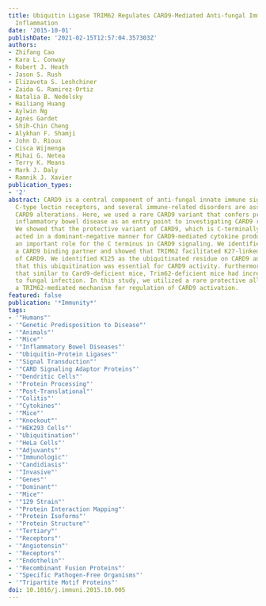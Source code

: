 ```yaml
---
title: Ubiquitin Ligase TRIM62 Regulates CARD9-Mediated Anti-fungal Immunity and Intestinal
  Inflammation
date: '2015-10-01'
publishDate: '2021-02-15T12:57:04.357303Z'
authors:
- Zhifang Cao
- Kara L. Conway
- Robert J. Heath
- Jason S. Rush
- Elizaveta S. Leshchiner
- Zaida G. Ramirez-Ortiz
- Natalia B. Nedelsky
- Hailiang Huang
- Aylwin Ng
- Agnès Gardet
- Shih-Chin Cheng
- Alykhan F. Shamji
- John D. Rioux
- Cisca Wijmenga
- Mihai G. Netea
- Terry K. Means
- Mark J. Daly
- Ramnik J. Xavier
publication_types:
- '2'
abstract: CARD9 is a central component of anti-fungal innate immune signaling via
  C-type lectin receptors, and several immune-related disorders are associated with
  CARD9 alterations. Here, we used a rare CARD9 variant that confers protection against
  inflammatory bowel disease as an entry point to investigating CARD9 regulation.
  We showed that the protective variant of CARD9, which is C-terminally truncated,
  acted in a dominant-negative manner for CARD9-mediated cytokine production, indicating
  an important role for the C terminus in CARD9 signaling. We identified TRIM62 as
  a CARD9 binding partner and showed that TRIM62 facilitated K27-linked poly-ubiquitination
  of CARD9. We identified K125 as the ubiquitinated residue on CARD9 and demonstrated
  that this ubiquitination was essential for CARD9 activity. Furthermore, we showed
  that similar to Card9-deficient mice, Trim62-deficient mice had increased susceptibility
  to fungal infection. In this study, we utilized a rare protective allele to uncover
  a TRIM62-mediated mechanism for regulation of CARD9 activation.
featured: false
publication: '*Immunity*'
tags:
- '"Humans"'
- '"Genetic Predisposition to Disease"'
- '"Animals"'
- '"Mice"'
- '"Inflammatory Bowel Diseases"'
- '"Ubiquitin-Protein Ligases"'
- '"Signal Transduction"'
- '"CARD Signaling Adaptor Proteins"'
- '"Dendritic Cells"'
- '"Protein Processing"'
- '"Post-Translational"'
- '"Colitis"'
- '"Cytokines"'
- '"Mice"'
- '"Knockout"'
- '"HEK293 Cells"'
- '"Ubiquitination"'
- '"HeLa Cells"'
- '"Adjuvants"'
- '"Immunologic"'
- '"Candidiasis"'
- '"Invasive"'
- '"Genes"'
- '"Dominant"'
- '"Mice"'
- '"129 Strain"'
- '"Protein Interaction Mapping"'
- '"Protein Isoforms"'
- '"Protein Structure"'
- '"Tertiary"'
- '"Receptors"'
- '"Angiotensin"'
- '"Receptors"'
- '"Endothelin"'
- '"Recombinant Fusion Proteins"'
- '"Specific Pathogen-Free Organisms"'
- '"Tripartite Motif Proteins"'
doi: 10.1016/j.immuni.2015.10.005
---
```


